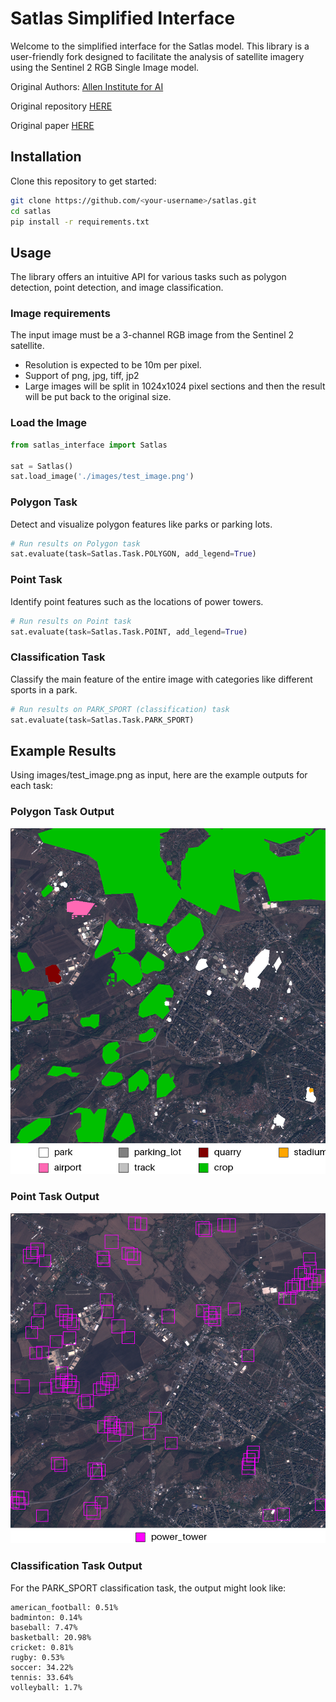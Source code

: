 # Satlas Simplified Interface

Welcome to the simplified interface for the Satlas model. This library is a user-friendly fork designed to facilitate the analysis of satellite imagery using the Sentinel 2 RGB Single Image model. 

Original Authors: [Allen Institute for AI](https://satlas.allen.ai/)

Original repository [HERE](https://github.com/allenai/satlas)

Original paper [HERE](https://arxiv.org/abs/2211.15660)

## Installation

Clone this repository to get started:

```bash
git clone https://github.com/<your-username>/satlas.git
cd satlas
pip install -r requirements.txt
```

## Usage
The library offers an intuitive API for various tasks such as polygon detection, point detection, and image classification.

### Image requirements
The input image must be a 3-channel RGB image from the Sentinel 2 satellite.
* Resolution is expected to be 10m per pixel.
* Support of png, jpg, tiff, jp2
* Large images will be split in 1024x1024 pixel sections and then the result will be put back to the original size.

### Load the Image
```python
from satlas_interface import Satlas

sat = Satlas()
sat.load_image('./images/test_image.png')
```

### Polygon Task
Detect and visualize polygon features like parks or parking lots.

```python
# Run results on Polygon task
sat.evaluate(task=Satlas.Task.POLYGON, add_legend=True)
```

### Point Task
Identify point features such as the locations of power towers.

```python
# Run results on Point task
sat.evaluate(task=Satlas.Task.POINT, add_legend=True)
```

### Classification Task
Classify the main feature of the entire image with categories like different sports in a park.

```python
# Run results on PARK_SPORT (classification) task
sat.evaluate(task=Satlas.Task.PARK_SPORT)
```

## Example Results
Using images/test_image.png as input, here are the example outputs for each task:

### Polygon Task Output
![Polygon output](images/test_polygon_out.png)

### Point Task Output
![Point output](images/test_point_out.png)

### Classification Task Output
For the PARK_SPORT classification task, the output might look like:

```commandline
american_football: 0.51%
badminton: 0.14%
baseball: 7.47%
basketball: 20.98%
cricket: 0.81%
rugby: 0.53%
soccer: 34.22%
tennis: 33.64%
volleyball: 1.7%
```



